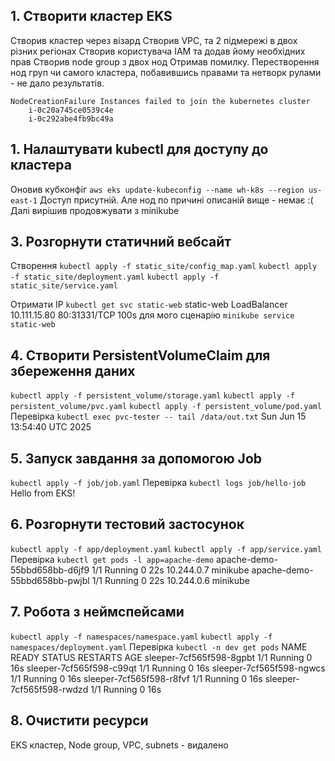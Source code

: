 ## 1. Створити кластер EKS
Створив кластер через візард
Створив VPC, та 2 підмережі в двох різних регіонах
Створив користувача IAM та додав йому необхідних прав
Створив node group з двох нод 
    Отримав помилку. Перестворення нод груп чи самого кластера, побавившись правами та нетворк рулами - не дало результатів.

    NodeCreationFailure Instances failed to join the kubernetes cluster
        i-0c20a745ce0539c4e
        i-0c292abe4fb9bc49a

## 1. Налаштувати kubectl для доступу до кластера
Оновив кубконфіг
`aws eks update-kubeconfig --name wh-k8s --region us-east-1`
Доступ присутній. Але нод по причині описаній вище - немає :(
Далі вирішив продовжувати з minikube

## 3. Розгорнути статичний вебсайт
Створення 
`kubectl apply -f static_site/config_map.yaml`
`kubectl apply -f static_site/deployment.yaml`
`kubectl apply -f static_site/service.yaml`

Отримати IP
`kubectl get svc static-web`
static-web   LoadBalancer   10.111.15.80   <pending>     80:31331/TCP   100s
для мого сценарію
`minikube service static-web`

## 4. Створити PersistentVolumeClaim для збереження даних
`kubectl apply -f persistent_volume/storage.yaml`
`kubectl apply -f persistent_volume/pvc.yaml`
`kubectl apply -f persistent_volume/pod.yaml`
Перевірка
`kubectl exec pvc-tester -- tail /data/out.txt`
Sun Jun 15 13:54:40 UTC 2025

## 5. Запуск завдання за допомогою Job
`kubectl apply -f job/job.yaml`
Перевірка
`kubectl logs job/hello-job`
Hello from EKS!

## 6. Розгорнути тестовий застосунок
`kubectl apply -f app/deployment.yaml`
`kubectl apply -f app/service.yaml`
Перевірка
`kubectl get pods -l app=apache-demo`
apache-demo-55bbd658bb-d6jf9   1/1     Running   0          22s   10.244.0.7   minikube   <none>           <none>
apache-demo-55bbd658bb-pwjbl   1/1     Running   0          22s   10.244.0.6   minikube   <none>           <none>

## 7. Робота з неймспейсами
`kubectl apply -f namespaces/namespace.yaml`
`kubectl apply -f namespaces/deployment.yaml`
Перевірка
`kubectl -n dev get pods`
NAME                       READY   STATUS    RESTARTS   AGE
sleeper-7cf565f598-8gpbt   1/1     Running   0          16s
sleeper-7cf565f598-c99qt   1/1     Running   0          16s
sleeper-7cf565f598-ngwcs   1/1     Running   0          16s
sleeper-7cf565f598-r8fvf   1/1     Running   0          16s
sleeper-7cf565f598-rwdzd   1/1     Running   0          16s
## 8. Очистити ресурси

EKS кластер, Node group, VPC, subnets - видалено